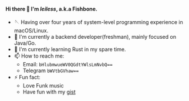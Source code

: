 #### Hi there 👋 I'm _leiless_, a.k.a Fishbone.

- 🪡 Having over four years of system-level programming experience in macOS/Linux.
- 💼 I'm currently a backend developer(freshman), mainly focused on Java/Go.
- 🦀 I'm currently learning Rust in my spare time.
- 📫 How to reach me:
  - Email: `bHlubmwueWV0QGdtYWlsLmNvbQ==`
  - Telegram `bWVtbGVhaw==`
- ⚡ Fun fact:
  - Love Funk music
  - Have fun with my [gist](https://gist.github.com/leiless)

<!--
**leiless/leiless** is a ✨ _special_ ✨ repository because its `README.md` (this file) appears on your GitHub profile.

Here are some ideas to get you started:

- 🔭 I’m currently working on ...
- 🌱 I’m currently learning ...
- 👯 I’m looking to collaborate on ...
- 🤔 I’m looking for help with ...
- 💬 Ask me about ...
- 📫 How to reach me: ...
- 😄 Pronouns: ...
- ⚡ Fun fact: ...
-->
